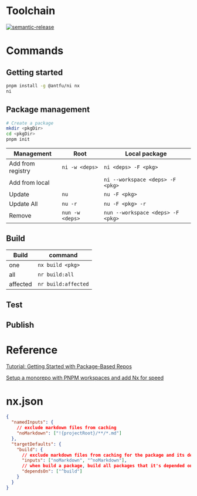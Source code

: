 # Toolchain

[![semantic-release](https://img.shields.io/badge/semantic-e10079?logo=semantic-release&labelColor=grey)](https://semantic-release.gitbook.io/semantic-release)

# Commands

## Getting started

```bash
pnpm install -g @antfu/ni nx
ni
```

## Package management

```bash
# Create a package
mkdir <pkgDir>
cd <pkgDir>
pnpm init
```

| Management        | Root            | Local package                     |
| ----------------- | --------------- | --------------------------------- |
| Add from registry | `ni -w <deps>`  | `ni <deps> -F <pkg>`              |
| Add from local    |                 | `ni --workspace <deps> -F <pkg>`  |
| Update            | `nu`            | `nu -F <pkg>`                     |
| Update All        | `nu -r`         | `nu -F <pkg> -r`                  |
| Remove            | `nun -w <deps>` | `nun --workspace <deps> -F <pkg>` |

## Build

| Build    | command             |
| -------- | ------------------- |
| one      | `nx build <pkg>`    |
| all      | `nr build:all`      |
| affected | `nr build:affected` |

## Test

## Publish

# Reference

[Tutorial: Getting Started with Package-Based Repos](https://www.youtube.com/watch?v=hzTMKuE3CDw)

[Setup a monorepo with PNPM workspaces and add Nx for speed](https://www.youtube.com/watch?v=ngdoUQBvAjo)

# nx.json

```json
{
  "namedInputs": {
    // exclude markdown files from caching
    "noMarkdown": ["!{projectRoot}/**/*.md"]
  },
  "targetDefaults": {
    "build": {
      // exclude markdown files from caching for the package and its dependencies
      "inputs": ["noMarkdown", "^noMarkdown"],
      // when build a package, build all packages that it's depended on
      "dependsOn": ["^build"]
    }
  }
}
```
